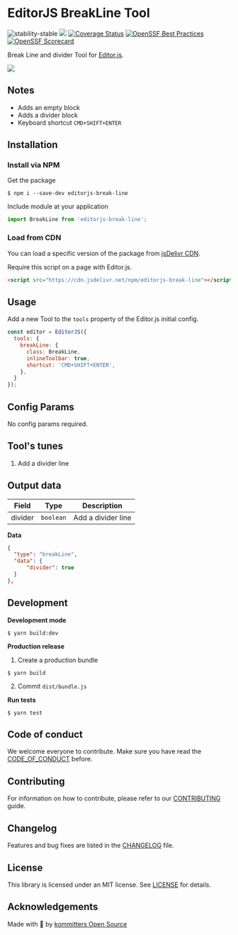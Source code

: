 # EditorJS BreakLine Tool

![stability-stable](https://img.shields.io/badge/stability-stable-green.svg)
![](https://badgen.net/badge/Editor.js/v2.0/blue)
[![Coverage Status](https://coveralls.io/repos/github/kommitters/editorjs-break-line/badge.svg)](https://coveralls.io/github/kommitters/editorjs-break-line)
[![OpenSSF Best Practices](https://bestpractices.coreinfrastructure.org/projects/6467/badge)](https://bestpractices.coreinfrastructure.org/projects/6467)
[![OpenSSF Scorecard](https://api.securityscorecards.dev/projects/github.com/kommitters/editorjs-break-line/badge)](https://api.securityscorecards.dev/projects/github.com/kommitters/editorjs-break-line)

Break Line and divider Tool for [Editor.js](https://editorjs.io).

![](assets/demo.gif)

## Notes

- Adds an empty block
- Adds a divider block
- Keyboard shortcut `CMD+SHIFT+ENTER`

## Installation

### Install via NPM
Get the package
```shell
$ npm i --save-dev editorjs-break-line
```

Include module at your application

```javascript
import BreakLine from 'editorjs-break-line';
```

### Load from CDN

You can load a specific version of the package from [jsDelivr CDN](https://www.jsdelivr.com/package/npm/editorjs-break-line).

Require this script on a page with Editor.js.

```html
<script src="https://cdn.jsdelivr.net/npm/editorjs-break-line"></script>
```

## Usage

Add a new Tool to the `tools` property of the Editor.js initial config.

```javascript
const editor = EditorJS({
  tools: {
    breakLine: {
      class: BreakLine,
      inlineToolbar: true,
      shortcut: 'CMD+SHIFT+ENTER',
    },
  }
});
```

## Config Params

No config params required.

## Tool's tunes

1. Add a divider line

## Output data

| Field          | Type      | Description                     |
| -------------- | --------- | ------------------------------- |
| divider        | `boolean` | Add a divider line

**Data**

```json
{
  "type": "breakLine",
  "data": {
      "divider": true
  }
},
```

## Development

**Development mode**
```shell
$ yarn build:dev
```

**Production release**
1. Create a production bundle
```shell
$ yarn build
```

2. Commit `dist/bundle.js`

**Run tests**
```shell
$ yarn test
```

## Code of conduct
We welcome everyone to contribute. Make sure you have read the [CODE_OF_CONDUCT][coc] before.

## Contributing
For information on how to contribute, please refer to our [CONTRIBUTING][contributing] guide.

## Changelog
Features and bug fixes are listed in the [CHANGELOG][changelog] file.

## License
This library is licensed under an MIT license. See [LICENSE][license] for details.

## Acknowledgements
Made with 💙 by [kommitters Open Source](https://kommit.co)

[license]: https://github.com/kommitters/editorjs-break-line/blob/master/LICENSE
[coc]: https://github.com/kommitters/editorjs-break-line/blob/master/CODE_OF_CONDUCT.md
[changelog]: https://github.com/kommitters/editorjs-break-line/blob/master/CHANGELOG.md
[contributing]: https://github.com/kommitters/editorjs-break-line/blob/master/CONTRIBUTING.md
